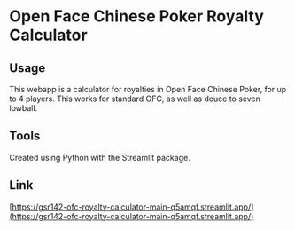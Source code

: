 # Open Face Chinese Poker Royalty Calculator

## Usage
This webapp is a calculator for royalties in Open Face Chinese Poker,
for up to 4 players. This works for standard OFC, as well as deuce
to seven lowball.

## Tools
Created using Python with the Streamlit package.

## Link
[https://gsr142-ofc-royalty-calculator-main-q5amqf.streamlit.app/](https://gsr142-ofc-royalty-calculator-main-q5amqf.streamlit.app/)
